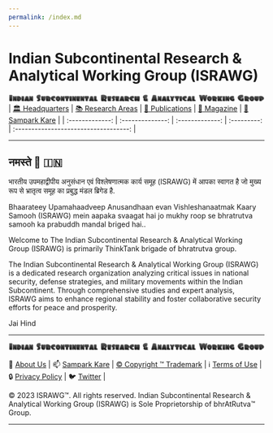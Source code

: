 ```yaml
---
permalink: /index.md
---
```


# **Indian Subcontinental Research & Analytical Working Group (ISRAWG)**

![ISRAWG Logo](israwg_logo.png)
| [🏛️ Headquarters](home.md) | [📚 Research Areas](aboutus/research.md) | [📝 Publications](publication/publications.md) | [📰 Magazine](magazine/magazine.md) | [📮 Sampark Kare](aboutus/sampark.md) |
| :-------------: | :--------------: | :-------------: | :---------: | :-----------------------------------: |

___

## **नमस्ते 🙏 🇮🇳**

भारतीय उपमहाद्वीपीय अनुसंधान एवं विश्लेषणात्मक कार्य समूह (ISRAWG) में आपका स्वागत है जो मुख्य रूप से भ्रातृत्व समूह का प्रबुद्ध मंडल ब्रिगेड है.

Bhaarateey Upamahaadveep Anusandhaan evan Vishleshanaatmak Kaary Samooh (ISRAWG) mein aapaka svaagat hai jo mukhy roop se bhratrutva samooh ka prabuddh mandal briged hai..

Welcome to The Indian Subcontinental Research & Analytical Working Group (ISRAWG) is primarily ThinkTank brigade of bhratrutva group.

The Indian Subcontinental Research & Analytical Working Group (ISRAWG) is a dedicated research organization analyzing critical issues in national security, defense strategies, and military movements within the Indian Subcontinent. Through comprehensive studies and expert analysis, ISRAWG aims to enhance regional stability and foster collaborative security efforts for peace and prosperity.

Jai Hind
___

![Indian Subcontinental Research & Analytical Working Group (ISRAWG)](israwg_logo.png)

📝 [About Us](aboutus/about.md) | 📫 [Sampark Kare](aboutus/sampark.md) | [© Copyright ™️ Trademark](aboutus/copyright&trademark.md) |
ℹ️ [Terms of Use](aboutus/termsofuse.md) | 🔒 [Privacy Policy](aboutus/privacy&policy.md) | 🐦 [Twitter](https://twitter.com/israwg_) |

© 2023 ISRAWG™️. All rights reserved.
Indian Subcontinental Research & Analytical Working Group (ISRAWG) is Sole Proprietorship of bhrAtRutva™️ Group.

___
